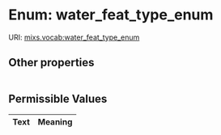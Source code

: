
# Enum: water_feat_type_enum




URI: [mixs.vocab:water_feat_type_enum](https://w3id.org/mixs/vocab/water_feat_type_enum)


## Other properties

|  |  |  |
| --- | --- | --- |

## Permissible Values

| Text | Meaning |
| :--- | --------: |

